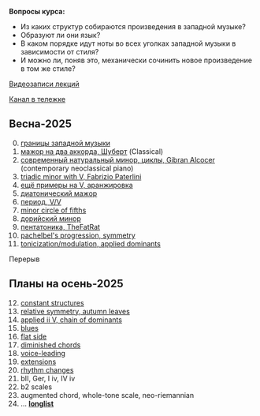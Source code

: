**Вопросы курса:**
- Из каких структур собираются произведения в западной музыке?
- Образуют ли они язык?
- В каком порядке идут ноты во всех уголках западной музыки в зависимости от стиля?
- И можно ли, поняв это, механически сочинить новое произведение в том же стиле?

[Видеозаписи лекций](https://www.youtube.com/playlist?list=PLzQrZe3EemP5pVPYMwBJGtiejiN3qtCce)

[Канал в тележке](https://t.me/keetezh)

## Весна-2025

0. [границы западной музыки](00_intro.md)
1. [мажор на два аккорда, Шуберт](01_two_chords_in_major.md) (Classical)
2. [современный натуральный минор, циклы, Gibran Alcocer](02_21_century_natural_minor_loops.md) (contemporary neoclassical piano)
3. [triadic minor with V, Fabrizio Paterlini](03_triadic_minor_V.md)
4. [ещё примеры на V, аранжировка](04_V_and_arrangement.md) 
5. [диатонический мажор](05_diatonic_major.md)
6. [период, V/V](06_period_V_of_V.md)
8. [minor circle of fifths](minor_circle_of_fifths.md)
9. [дорийский минор](dorian.md)
7. [пентатоника, TheFatRat](pentatonic.md)
9. [pachelbel's progression, symmetry](pachelbel.md)
10. [tonicization/modulation, applied dominants](tonicization_modulation.md)

Перерыв

## Планы на осень-2025

12. [constant structures](constant_structures.md)
12. [relative symmetry, autumn leaves](relative_symmetry.md)
13. [applied ii V, chain of dominants](advanced_applied.md)
15. [blues](blues.md)
16. [flat side](flat_side.md)
17. [diminished chords](diminished_chords.md)
18. [voice-leading](voice-leading.md)
19. [extensions](extensions.md)
20. [rhythm changes](rhythm_changes.md)
21. bII, Ger, I iv, IV iv
22. b2 scales
23. augmented chord, whole-tone scale, neo-riemannian
16. ... [**longlist**](longlist.md)

